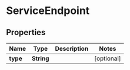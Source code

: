 

# ServiceEndpoint

## Properties

Name | Type | Description | Notes
------------ | ------------- | ------------- | -------------
**type** | **String** |  |  [optional]




